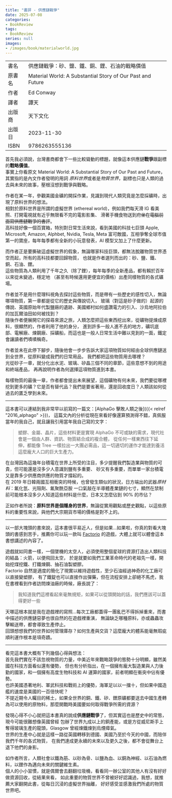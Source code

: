 ```yaml
---
title: "書評 - 供應鏈戰爭"
date: 2025-07-08
categories:
- BookReview
tags:
- BookReview
series: null
images:
- /images/book/materialworld.jpg
---
```


|  |  |
|:-|:-|
|書名|供應鏈戰爭：砂、鹽、鐵、銅、鋰、石油的戰略價值|
|原書名|Material World: A Substantial Story of Our Past and Future|
|作者| Ed Conway |
|譯者|譚天|
|出版商|天下文化|
|出版日|2023-11-30|
|ISBN|9786263555136|

首先我必須說，台灣書商都會下一些比較聳動的標題，就像這本供應鏈**戰爭**跟副標的**戰略價值**。  
事實上你看原文 Material World: A Substantial Story of Our Past and Future，
其實指的是內文作者發明的用詞 *原料世界*或者是*物質世界*，副標也只是人類的過去與未來的故事，壓根沒想到戰爭與戰略。

作者在某一年，參觀美國金礦的開採作業，見識到現代人類究竟是怎麼採礦時，出現了原料世界的想法。  
相對於原料世界是所謂的虛擬世界 (ethereal world)，例如我們每天滑 IG 看美照、打開電視就有近乎無限看不完的電影影集、
滑著手機食物送到府~~坐在電腦前面寫供應鏈戰爭的書評~~。  
高科技好像一個百寶箱，特別對日常生活來說，看到美國的科技七巨頭 Apple, Microsoft, Amazon, Alphbet, Nvidia, Tesla, Meta 
富可敵國，互相爭奪全球市值第一的寶座，每年每季都有全新的小玩意發表，AI 模型又加上了什麼更新。

而作者正是要撕破這虛擬世界的假象，無論哪家科技巨頭，都無法脫離物質世界憑空而起，所有的高科技都要回歸物質，
也就是作者選列而出的：砂、鹽、鐵、銅、石油、鋰。  
這些物質為人類利用了千年之久（除了鋰），每年每季的全新產品，都有賴於百年以來從未變過，穩定地
（甚至有時候還用更便宜的價格）出產同樣物質的各式礦場。

作者並不是用什麼理科視角去探討這些物質，而是帶有一些歷史的感性切入，無論哪項物質，第一章都是從它的歷史與傳說切入，
玻璃（對這是砂子做的）起源的傳說、英國原始年代製鹽廠的遺跡、美國鄉村如何盛讚電力的引入、沙烏地阿拉伯的加瓦爾油田如何被找到？  
隨後作者便展開它的探尋來源之旅，人類怎麼把這些東西挖出來，從礦物提煉成原料，很顯然的，作者利用了他的身分，
進到許多一般人進不去的地方，礦坑底部、電解廠、煉鋼廠、採礦船，而這也是一般人日常生活中難以見到的一面，鐵定會讓讀者們嘖嘖稱奇。

作者並未在此停下腳步，隨後他會一步步告訴大家這項物質如何經由全球供應鏈送到全世界，從原料變成我們的日常用品，
我們都把這些物質用去哪裡？  
光從砂子一章，就分化出水泥、玻璃、矽晶三個不同的章節，這些意想不到的用途和終端產品，
再再說明作者為何選擇這項物質進到本書。  

每樣物質的最後一章，作者都會提出未來展望，這個礦物有何未來，我們要從哪裡挖到更多的礦？它是否有替代品？我們是要省著用，還是回收度日？人類該如何從過去的匱乏學到未來。

---

這本書可以連結到我非常早以前寫的一篇文：[AlphaGo 擊敗人類之後]({{< relref "2016_alphago" >}})，
這篇文內的分析從現在來看好像還算預測得不錯，真佩服當年的我自己，就且讓我引用當年我自己寫的文字：

> 塑膠、金屬、晶片，這些材料更是實現 AlphaGo 不可或缺的需求，現代社會是一個由人群、資訊、物質結合成的複合體， 從任何一樣東西往下延伸，都能像 Tree 一樣拉出一大團必需品，這一切適切的運作才能達到養活這麼龐大人口的巨大生產力。

在台灣因為這幾年台積電在世界上所受的注目，多少提醒我們製造業與物質的可貴，但可能還是沒多少人意識到鹽有多重要、
砂又有多重要，而單單一家台積電又是靠多少供應商供應的物質才撐起的。  
在 2019 年日韓兩國互相衝突的時候，也曾發生類似的狀況，日方端出的武器*原材料*：氟化氫、光阻劑、氟聚酰亞胺
一口氣敲在半導體產業鏈的七寸，顯然在禁制前可能根本沒多少人知道這些材料是什麼，日本又怎麼佔到 90% 的市佔？  

正如作者所說：**原料世界是個隱身的世界**，無論從實用觀點或歷史觀點，以這些原料的重要性來說，與他們大宗期貨市場的價格是對不上的。

----

以一部大塊頭的書來說，這本書很平易近人，但是如果…如果啦，你真的對看大塊頭的書感到苦手，推薦你可以玩一款叫 [Factorio](https://store.steampowered.com/app/427520/Factorio/)
的遊戲，大體上就可以體會這本書想講述的內容了。

遊戲就如同書一樣，一個墜機的太空人，必須使用整個星球的資源打造出人類科技的結晶：火箭，以便飛回太空，
於是就要如我們工業革命時代的老祖先一樣，開始挖煤挖鐵、打鐵煉鋼、抽石油製塑膠。  
Factorio 自然是適度的簡化了現實以維持遊戲性，至少石油經過神奇的化工廠可以直接變塑膠，
有了鐵錠也可以直接作出彈藥，但在流程安排上卻絕不馬虎，我在書裡看到作者訪問煉油廠的時候，廠長說了：

> 我知道我們這裡看起來毫無規矩，如果可以從頭開始的話，我們應該可以蓋得更好一些

天哪這根本就是我在遊戲裡的寫照…每次工廠都蓋得一團亂巴不得拆掉重來，而書中描述的供應鏈惡夢也很自然的在遊戲裡重演，
無論缺乏哪種原料，亦或蟲蟲攻擊輸送帶，都會導致生產停止。  
回頭想想我們的世界如何管理庫存？如何生產與交貨？這麼龐大的體系能毫無瑕疵順利運作根本是項奇蹟。

---

看完這本書大概有下列幾個心得與想法：  
首先我們實在不該忽視物質的力量，中美近年來戰略競爭的態勢十分明顯，雖然美國在科技方面看似還有優勢，
但也有分析指出，在一個擁有龐大製造業與人力後勤的國家，和一個擁有高度生物科技和 AI 運算的國家，前者明顯在衝突中佔有優勢。  
也許美國憑著地利、軍武科技和戰術上的優勢，海軍足以以一擋十，但如果中國造艦的速度是美國的一百倍快呢？  
不提近期令人矚目的稀土，如果全世界的銅、鐵、矽、鋰原礦都要送去中國生產轉為可以使用的原物料，那麼開戰時美國要如何取得戰爭所需的資源？

發現心得不小心就把這本書真的說成**供應鏈戰爭**了，但其實這也是歷史中的常態，現今可能很難想像英國曾經
包辦了世界九成以上的銅產能，或是方從威尼斯手上奪得玻璃生產的龍頭，Glasgow 曾經煉鐵煉到烏煙瘴氣。  
世界的生產中心就是這樣一路從英國轉移到德國、美國乃至於今天的中國，而陪伴我們千年的各式物質，
在我們達成更永續的未來以及更久之後，都不會從舞台上退下他們的身影。  

如作者所言，人類社會以鐵為筋、以砂為骨、以鹽為血、以銅為神經、以石油為燃料，以鋰作為邁向未來的關鍵維生素。  
個人的小小習慣，就是偶爾會去翻翻垃圾桶，看看同一辦公室的其他人有沒有好好做資源回收，從結果來看，
如此重要的物質世界不曾被好好認識過，我想，就推薦大家翻開此書，從每日沉浸的虛擬世界抽離，
好好感受並感激我們所處的物質世界吧。
